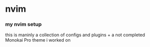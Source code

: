 # nvim
### my nvim setup

this is maninly a collection of configs and plugins + a not completed Monokai Pro theme i worked on
